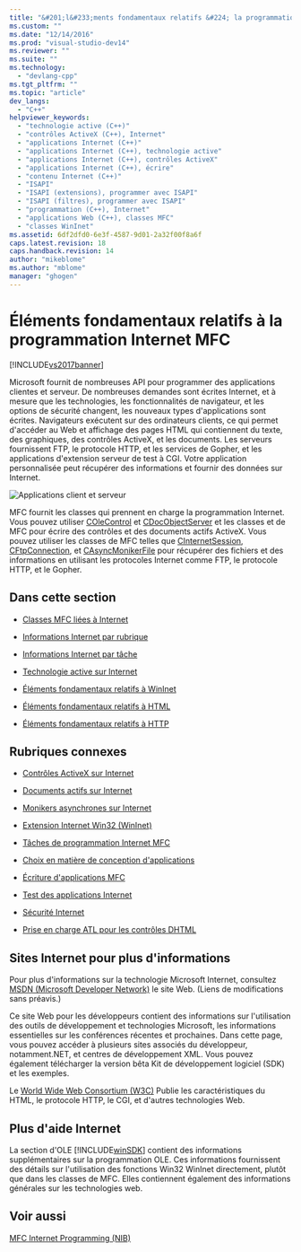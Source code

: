 ```yaml
---
title: "&#201;l&#233;ments fondamentaux relatifs &#224; la programmation Internet MFC | Microsoft Docs"
ms.custom: ""
ms.date: "12/14/2016"
ms.prod: "visual-studio-dev14"
ms.reviewer: ""
ms.suite: ""
ms.technology: 
  - "devlang-cpp"
ms.tgt_pltfrm: ""
ms.topic: "article"
dev_langs: 
  - "C++"
helpviewer_keywords: 
  - "technologie active (C++)"
  - "contrôles ActiveX (C++), Internet"
  - "applications Internet (C++)"
  - "applications Internet (C++), technologie active"
  - "applications Internet (C++), contrôles ActiveX"
  - "applications Internet (C++), écrire"
  - "contenu Internet (C++)"
  - "ISAPI"
  - "ISAPI (extensions), programmer avec ISAPI"
  - "ISAPI (filtres), programmer avec ISAPI"
  - "programmation (C++), Internet"
  - "applications Web (C++), classes MFC"
  - "classes WinInet"
ms.assetid: 6df2dfd0-6e3f-4587-9d01-2a32f00f8a6f
caps.latest.revision: 18
caps.handback.revision: 14
author: "mikeblome"
ms.author: "mblome"
manager: "ghogen"
---
```

# &#201;l&#233;ments fondamentaux relatifs &#224; la programmation Internet MFC
[!INCLUDE[vs2017banner](../assembler/inline/includes/vs2017banner.md)]

Microsoft fournit de nombreuses API pour programmer des applications clientes et serveur.  De nombreuses demandes sont écrites Internet, et à mesure que les technologies, les fonctionnalités de navigateur, et les options de sécurité changent, les nouveaux types d'applications sont écrites.  Navigateurs exécutent sur des ordinateurs clients, ce qui permet d'accéder au Web et affichage des pages HTML qui contiennent du texte, des graphiques, des contrôles ActiveX, et les documents.  Les serveurs fournissent FTP, le protocole HTTP, et les services de Gopher, et les applications d'extension serveur de test à CGI.  Votre application personnalisée peut récupérer des informations et fournir des données sur Internet.  
  
 ![Applications client et serveur](../mfc/media/vc38bq1.png "vc38BQ1")  
  
 MFC fournit les classes qui prennent en charge la programmation Internet.  Vous pouvez utiliser [COleControl](../mfc/reference/colecontrol-class.md) et [CDocObjectServer](../mfc/reference/cdocobjectserver-class.md) et les classes et de MFC pour écrire des contrôles et des documents actifs ActiveX.  Vous pouvez utiliser les classes de MFC telles que [CInternetSession](../mfc/reference/cinternetsession-class.md), [CFtpConnection](../mfc/reference/cftpconnection-class.md), et [CAsyncMonikerFile](../mfc/reference/casyncmonikerfile-class.md) pour récupérer des fichiers et des informations en utilisant les protocoles Internet comme FTP, le protocole HTTP, et le Gopher.  
  
## Dans cette section  
  
-   [Classes MFC liées à Internet](../mfc/internet-related-mfc-classes.md)  
  
-   [Informations Internet par rubrique](../mfc/internet-information-by-topic.md)  
  
-   [Informations Internet par tâche](../mfc/internet-information-by-task.md)  
  
-   [Technologie active sur Internet](../mfc/active-technology-on-the-internet.md)  
  
-   [Éléments fondamentaux relatifs à WinInet](../mfc/wininet-basics.md)  
  
-   [Éléments fondamentaux relatifs à HTML](../mfc/html-basics.md)  
  
-   [Éléments fondamentaux relatifs à HTTP](../mfc/http-basics.md)  
  
## Rubriques connexes  
  
-   [Contrôles ActiveX sur Internet](../mfc/activex-controls-on-the-internet.md)  
  
-   [Documents actifs sur Internet](../mfc/active-documents-on-the-internet.md)  
  
-   [Monikers asynchrones sur Internet](../mfc/asynchronous-monikers-on-the-internet.md)  
  
-   [Extension Internet Win32 \(WinInet\)](../mfc/win32-internet-extensions-wininet.md)  
  
-   [Tâches de programmation Internet MFC](../mfc/mfc-internet-programming-tasks.md)  
  
-   [Choix en matière de conception d'applications](../mfc/application-design-choices.md)  
  
-   [Écriture d'applications MFC](../mfc/writing-mfc-applications.md)  
  
-   [Test des applications Internet](../mfc/testing-internet-applications.md)  
  
-   [Sécurité Internet](../mfc/internet-security-cpp.md)  
  
-   [Prise en charge ATL pour les contrôles DHTML](../atl/atl-support-for-dhtml-controls.md)  
  
##  <a name="_core_web_sites_for_more_information"></a> Sites Internet pour plus d'informations  
 Pour plus d'informations sur la technologie Microsoft Internet, consultez [MSDN \(Microsoft Developer Network\)](http://go.microsoft.com/fwlink/?LinkID=56322) le site Web. \(Liens de modifications sans préavis.\)  
  
 Ce site Web pour les développeurs contient des informations sur l'utilisation des outils de développement et technologies Microsoft, les informations essentielles sur les conférences récentes et prochaines.  Dans cette page, vous pouvez accéder à plusieurs sites associés du développeur, notamment.NET, et centres de développement XML.  Vous pouvez également télécharger la version bêta Kit de développement logiciel \(SDK\) et les exemples.  
  
 Le [World Wide Web Consortium \(W3C\)](http://go.microsoft.com/fwlink/?LinkID=37125) Publie les caractéristiques du HTML, le protocole HTTP, le CGI, et d'autres technologies Web.  
  
##  <a name="_core_more_internet_help"></a> Plus d'aide Internet  
 La section d'OLE [!INCLUDE[winSDK](../atl/includes/winsdk_md.md)] contient des informations supplémentaires sur la programmation OLE.  Ces informations fournissent des détails sur l'utilisation des fonctions Win32 WinInet directement, plutôt que dans les classes de MFC.  Elles contiennent également des informations générales sur les technologies web.  
  
## Voir aussi  
 [MFC Internet Programming \(NIB\)](http://msdn.microsoft.com/fr-fr/0f7a1f3a-385b-4d56-a55b-0d766840c58a)
